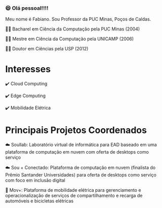 ### :smile: Olá pessoal!!!! 

Meu nome é Fabiano. Sou Professor da PUC Minas, Poços de Caldas.

:man_student: Bacharel em Ciência da Computação pela PUC Minas (2004)

:man_student: Mestre em Ciência da Computação pela UNICAMP (2006)

:man_student: Doutor em Ciências pela USP (2012)

# Interesses

:heavy_check_mark: Cloud Computing

:heavy_check_mark: Edge Computing

:heavy_check_mark: Mobilidade Elétrica

# Principais Projetos Coordenados

:cloud: Soullab:  Laboratório virtual de informática para EAD baseado em uma plataforma de computação em nuvem com oferta de desktops como serviço

:cloud: Sou + Conectado: Plataforma de computação em nuvem (finalista do Prêmio Santander Universidades) para oferta de desktops como serviço com foco em inclusão digital

:car: Mov+: Plataforma de mobilidade elétrica para gerenciamento e operacionalização de serviços de compartilhamento e recarga de automóveis e bicicletas elétricas


